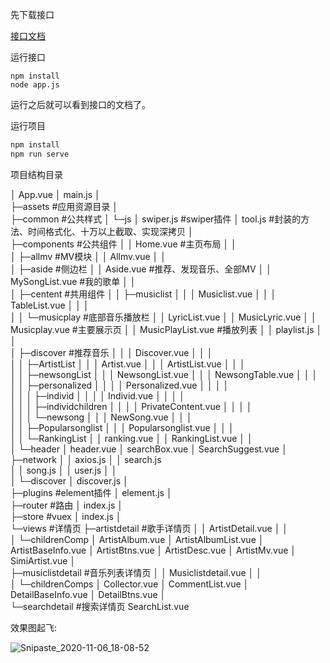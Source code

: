 先下载接口

[接口文档](https://binaryify.github.io/NeteaseCloudMusicApi/#/)

运行接口
```
npm install
node app.js
```
运行之后就可以看到接口的文档了。

运行项目 
```js
npm install
npm run serve
```

项目结构目录

│  App.vue
│  main.js
│  
├─assets 							#应用资源目录
│      
├─common						    #公共样式
│  └─js
│          swiper.js				#swiper插件
│          tool.js					#封装的方法、时间格式化、十万以上截取、实现深拷贝
│          
├─components				        #公共组件
│  │  Home.vue	                    #主页布局
│  │  
│  ├─allmv	                        #MV模块
│  │      Allmv.vue
│  │      
│  ├─aside	                        #侧边栏
│  │      Aside.vue	                #推荐、发现音乐、全部MV
│  │      MySongList.vue	        #我的歌单
│  │      
│  ├─centent 	                    #共用组件
│  │  ├─musiclist
│  │  │      Musiclist.vue
│  │  │      TableList.vue
│  │  │      
│  │  └─musicplay	                #底部音乐播放栏
│  │          LyricList.vue
│  │          MusicLyric.vue
│  │          Musicplay.vue	        #主要展示页
│  │          MusicPlayList.vue	    #播放列表
│  │          playlist.js
│  │          
│  ├─discover	                    #推荐音乐
│  │  │  Discover.vue
│  │  │  
│  │  ├─ArtistList
│  │  │      Artist.vue
│  │  │      ArtistList.vue
│  │  │      
│  │  ├─newsongList
│  │  │      NewsongList.vue
│  │  │      NewsongTable.vue
│  │  │      
│  │  ├─personalized
│  │  │  │  Personalized.vue
│  │  │  │  
│  │  │  ├─individ
│  │  │  │      Individ.vue
│  │  │  │      
│  │  │  ├─individchildren
│  │  │  │      PrivateContent.vue
│  │  │  │      
│  │  │  └─newsong
│  │  │          NewSong.vue
│  │  │          
│  │  ├─Popularsonglist
│  │  │      Popularsonglist.vue
│  │  │      
│  │  └─RankingList
│  │          ranking.vue
│  │          RankingList.vue
│  │          
│  └─header
│          header.vue
│          searchBox.vue
│          SearchSuggest.vue
│          
├─network
│  │  axios.js
│  │  search.js									
│  │  song.js
│  │  user.js
│  │  
│  └─discover
│          discover.js
│          
├─plugins	                        #element插件
│      element.js
│      
├─router	                        #路由
│      index.js
│      
├─store	                            #vuex
│      index.js
│      
└─views	                            #详情页
    ├─artistdetail	                #歌手详情页
    │  │  ArtistDetail.vue
    │  │  
    │  └─childrenComp
    │          ArtistAlbum.vue
    │          ArtistAlbumList.vue
    │          ArtistBaseInfo.vue
    │          ArtistBtns.vue
    │          ArtistDesc.vue
    │          ArtistMv.vue
    │          SimiArtist.vue
    │          
    ├─musiclistdetail	            #音乐列表详情页
    │  │  Musiclistdetail.vue
    │  │  
    │  └─childrenComps
    │          Collector.vue
    │          CommentList.vue
    │          DetailBaseInfo.vue
    │          DetailBtns.vue
    │          
    └─searchdetail	                #搜索详情页
            SearchList.vue
        

效果图起飞:

![Snipaste_2020-11-06_18-08-52](C:\Users\19752\Desktop\Snipaste_2020-11-06_18-08-52.png)
